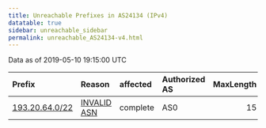 ```yaml
---
title: Unreachable Prefixes in AS24134 (IPv4)
datatable: true
sidebar: unreachable_sidebar
permalink: unreachable_AS24134-v4.html
---
```


Data as of 2019-05-10 19:15:00 UTC


<div class="datatable-begin"></div>

| Prefix                                                 | Reason                                                                                                | affected   | Authorized AS   |   MaxLength | Anchor                                         |   unreachable /24s |
|:-------------------------------------------------------|:------------------------------------------------------------------------------------------------------|:-----------|:----------------|------------:|:-----------------------------------------------|-------------------:|
| [193.20.64.0/22](https://stat.ripe.net/193.20.64.0/22) | [INVALID ASN](https://rpki-validator.ripe.net/announcement-preview?asn=AS24134&prefix=193.20.64.0/22) | complete   | AS0             |          15 | [RIPE](unreachable_RIPE_NCC_RPKI_Root-v4.html) |                  4 |

<div class="datatable-end"></div>